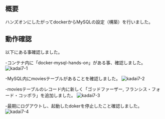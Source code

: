 ## 概要
ハンズオンにしたがってdockerからMySQLの設定（構築）を行いました。

## 動作確認
以下にある事確認しました。

-コンテナ内に「docker-mysql-hands-on」がある事、確認しました。
![kadai7-1](https://github.com/Natsuminnmin/kadai-7/assets/144828112/c31929f3-3827-4dda-b238-a89828d837df)

-MySQL内にmoviesテーブルがあることを確認しました。
![kadai7-2](https://github.com/Natsuminnmin/kadai-7/assets/144828112/a9d2f6a1-7cad-490f-a1c0-d17d3abfcdfb)

-moviesテーブルのレコード内に新しく「ゴッドファーザー, フランシス・フォード・コッポラ」を追加しました。
![kadai7-3](https://github.com/Natsuminnmin/kadai-7/assets/144828112/4b0163c5-d8f0-4c90-8bd4-582ead0283a1)

-最期にログアウトし、起動したdokerを停止したこと確認しました。
![kadai7-4](https://github.com/Natsuminnmin/kadai-7/assets/144828112/f0ba498c-e14c-4cbf-a22b-c89cb386a19e)

